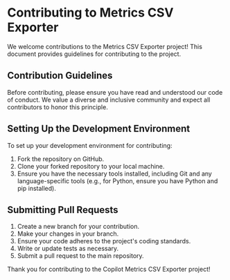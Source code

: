 # Contributing to Metrics CSV Exporter

We welcome contributions to the Metrics CSV Exporter project! This document provides guidelines for contributing to the project.

## Contribution Guidelines

Before contributing, please ensure you have read and understood our code of conduct. We value a diverse and inclusive community and expect all contributors to honor this principle.

## Setting Up the Development Environment

To set up your development environment for contributing:

1. Fork the repository on GitHub.
2. Clone your forked repository to your local machine.
3. Ensure you have the necessary tools installed, including Git and any language-specific tools (e.g., for Python, ensure you have Python and pip installed).

## Submitting Pull Requests

1. Create a new branch for your contribution.
2. Make your changes in your branch.
3. Ensure your code adheres to the project's coding standards.
4. Write or update tests as necessary.
5. Submit a pull request to the main repository.


Thank you for contributing to the Copilot Metrics CSV Exporter project!
